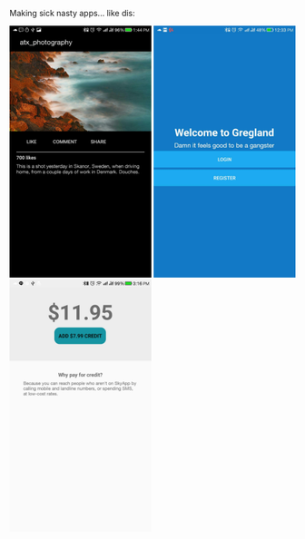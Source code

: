 Making sick nasty apps... like dis:

<img src="https://raw.githubusercontent.com/ggodreau/xamarin/master/assets/1.jpg" width="250">    <img src="https://raw.githubusercontent.com/ggodreau/xamarin/master/assets/2.jpg" width="250">    <img src="https://raw.githubusercontent.com/ggodreau/xamarin/master/assets/3.jpg" width="250"> 
